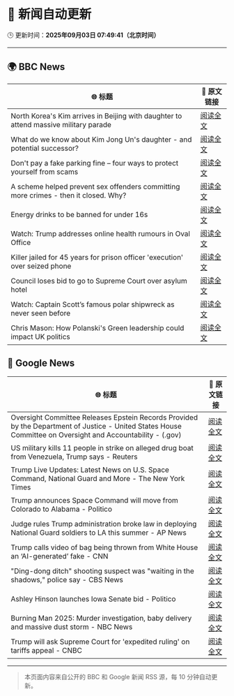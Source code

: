 # 🧠 新闻自动更新

🕒 更新时间：**2025年09月03日 07:49:41（北京时间）**

---

## 🌍 BBC News

| 🌐 标题 | 🔗 原文链接 |
|--------|-------------|
| North Korea's Kim arrives in Beijing with daughter to attend massive military parade | [阅读全文](https://www.bbc.com/news/articles/c78z2p6gg1zo?at_medium=RSS&at_campaign=rss) |
| What do we know about Kim Jong Un's daughter - and potential successor? | [阅读全文](https://www.bbc.com/news/articles/cvgvgj7ejqdo?at_medium=RSS&at_campaign=rss) |
| Don't pay a fake parking fine – four ways to protect yourself from scams | [阅读全文](https://www.bbc.com/news/articles/cn8438ngpe1o?at_medium=RSS&at_campaign=rss) |
| A scheme helped prevent sex offenders committing more crimes - then it closed. Why? | [阅读全文](https://www.bbc.com/news/articles/cgqnqzkg83jo?at_medium=RSS&at_campaign=rss) |
| Energy drinks to be banned for under 16s | [阅读全文](https://www.bbc.com/news/articles/c707074qdnko?at_medium=RSS&at_campaign=rss) |
| Watch: Trump addresses online health rumours in Oval Office | [阅读全文](https://www.bbc.com/news/videos/c62724wdxzwo?at_medium=RSS&at_campaign=rss) |
| Killer jailed for 45 years for prison officer 'execution' over seized phone | [阅读全文](https://www.bbc.com/news/articles/c9d0d63pnw2o?at_medium=RSS&at_campaign=rss) |
| Council loses bid to go to Supreme Court over asylum hotel | [阅读全文](https://www.bbc.com/news/articles/cj0y0v471p3o?at_medium=RSS&at_campaign=rss) |
| Watch: Captain Scott’s famous polar shipwreck as never seen before | [阅读全文](https://www.bbc.com/news/articles/cpwyvyqkx9yo?at_medium=RSS&at_campaign=rss) |
| Chris Mason: How Polanski's Green leadership could impact UK politics | [阅读全文](https://www.bbc.com/news/articles/c9d0d32q0eno?at_medium=RSS&at_campaign=rss) |

## 📰 Google News

| 🌐 标题 | 🔗 原文链接 |
|--------|-------------|
| Oversight Committee Releases Epstein Records Provided by the Department of Justice - United States House Committee on Oversight and Accountability - (.gov) | [阅读全文](https://news.google.com/rss/articles/CBMiuwFBVV95cUxOVy1qQUZORUV6LWVwdGZGQnhJbjlsOW5qaEhCTFVHeHBzMUhsVkFHUjlCcUxfbVZjeUNCN3pWMHAwU0xOODFmdmVwR2h2QkVGcEhWeEhsN2RNaTNuenp2S1hwRHZ6X3VCaDFoV1A3aE9sY2pwTHBWbzJTOXJMcXctRkhGVWJIZ3J2TEV4NVBkQWpIYjVTUS0yTFhwZ1o0bF9wckd0UHcyQzFPWW0xUmdxVjNSbm1QY0lNbl9V?oc=5) |
| US military kills 11 people in strike on alleged drug boat from Venezuela, Trump says - Reuters | [阅读全文](https://news.google.com/rss/articles/CBMiwgFBVV95cUxPbS1wb1VNNlFWWmZ2aVFBM3hQRHpXZGtRMmFoNjFzajhDQnlUWWcwcFVjeElod1RvMnFxbWZINzRlZ1JkVlY1enowTWZiQWxBOGFUcnRwcmV6VTZkX096OGRPN0ZQZlJPSzJvWDhFSDJsdXNyVHNkSWEtZlFJZjFBOG9IVWhVRDRObVdGN25KR0hHdU5RN0NCMkVqdTczVHVXNE9jcjdxSWV5eHZJZS0tZkxVUkRqbzY2djRvbTY3Q1NFZw?oc=5) |
| Trump Live Updates: Latest News on U.S. Space Command, National Guard and More - The New York Times | [阅读全文](https://news.google.com/rss/articles/CBMiY0FVX3lxTFB1dUtGRW4yQ0FFdkZlSGVXNTBnWk5hWXE3WlExWDN0OUU2MUsxMmozbGZrUDgwSTBMcVQ0Y2VVYlJMeTN2Z3AtSWJvRkRnLXM0QjFMZnBHX25nNjAzSjlVMkxNYw?oc=5) |
| Trump announces Space Command will move from Colorado to Alabama - Politico | [阅读全文](https://news.google.com/rss/articles/CBMigwFBVV95cUxOWWdOdnhkUEZkMW1aZWhfbkxtVGt1aGJQZEp1WllVRGZPQ1hrbktEY3E5S1JlVFhOU09yUDRoSUF5NW42bUV4Y3J0VkdvTXdjd0xXdmRNSEhXOFBIZHhueHAyMlFoLUZDeDNxRy02dDVuTmxoWTRlbnRObHlDenVoU2dyWQ?oc=5) |
| Judge rules Trump administration broke law in deploying National Guard soldiers to LA this summer - AP News | [阅读全文](https://news.google.com/rss/articles/CBMioAFBVV95cUxPVEMyVzNtRWNsQnkxeE0yZ1hmM295UGU1NVN3cDZOc2ZiZUZZcE5oNnZvT1lJLWhNNVZhY1pCSkpTYllBLTJWSERnOHJiYUZ3S1JTcFUzMlh3UFlIR0VpdWMtWWdkakNfZTNGY3E2VzFMbmRoZWwxbU9HT0ZZVl90UlVGVjlqZmNucngxNVNpWjZCdENxdm9XeFdqWmZrOVNl?oc=5) |
| Trump calls video of bag being thrown from White House an ‘AI-generated’ fake - CNN | [阅读全文](https://news.google.com/rss/articles/CBMigAFBVV95cUxOQ2pLUnNzYUlpV0VwNDVLYkd1Mnk4NzdZaEFTWngtWDBBMm5xeDBidi04ZXNlQnplUFFfeU9fUGtrRWZrTGp6Y0xqNWFXcDU4eDNPTFJ6ZDRxRy1BUUFpNjhRRmdIN1dVN0xLQjhIM0lhVlNvbGRIdVFodk5BT19QYg?oc=5) |
| "Ding-dong ditch" shooting suspect was "waiting in the shadows," police say - CBS News | [阅读全文](https://news.google.com/rss/articles/CBMilwFBVV95cUxPM2lvV1pWcWNwM3kzX2pBMFFOd1h6MjcyRTVuYnVXczdySXNucF9YUFV2enN4WXhPbU52STNBMkQwcmY0WTFEX3pSdkN4d3JiNkJhVzdibDY3UktYSkJEcEdxWk5LOGpIV0xSeWpxYlpPTjJhcWpQM3o5cHNSU1hNR1NjQW1teHJjRE5SSjZreVBCblUtQXlz0gGcAUFVX3lxTE5NYWtCaUc0dTNYX1doaWFTQkFuTmJkY3NXRElfVkRGOVJxXzJhRlpZd2FZdWpILU5DcjFhbzVWaG0zQW82RThBZ1dXcElXOGdFRVpvb1V0YUNISmdYWmthVmNRbUQ2VlNNOGwxMkRPSVgtZGNFWmlnS29qTXFuTUlnWldGZW9KZDhWNUVtYzhFVDBvSUw4TmhHNERlSQ?oc=5) |
| Ashley Hinson launches Iowa Senate bid - Politico | [阅读全文](https://news.google.com/rss/articles/CBMiogFBVV95cUxOQ3BHYnBqdzBiTXppeW5xSV9UR3lNSkZGT0Q2MC1FQmVSeUZLeDdvWDZMckh3Sjdtb2t6NEFBTWxWSHdhVlk4bW1tNDRtdmhpTmZ1TjBaeVVjNi1fWEVCVFcyTGVLbFV0THZ0TU9OZTRoSjF2ZVJleExiT0QtLU1BT0hBNEVZZ0ppRjAzdnc0bXNuSGJIVXdkMjMwaVM3eUJxdEE?oc=5) |
| Burning Man 2025: Murder investigation, baby delivery and massive dust storm - NBC News | [阅读全文](https://news.google.com/rss/articles/CBMizwFBVV95cUxPT2ZSXzlycks4ZXZidHNyX1RKSENRNm5STThzSlNoXzFkSkYtczF2RDkzVGJnTmZ3clZ6Sy1SbkNpRktRQUZXV04yX3dtMnY0RVFaTFdUUi1lSEh0aHBpeTNkUGphMHJnVU9YdXZ0bE5YU0FjNU9hblRDMkZ3QUNnM2tVdHVKR0NxNW5CdjNZS1RFYUxHSExsMEw2Y18yQmtSTFdFbWROVnhyQjdwaFBfQmxseEFtVkpfdFJNMG5LYUlKdkJJbjl0V2tDdFYzZ2fSAVZBVV95cUxOUVRieFFrbHJFX1hCNDZCUW9rVTNlWGJpZjZ4VVlQOTJVUE9SckNSazdPdWpDNmNqejd2b2FWcW5fR28tLVhlZmsxdlhOaGFWSndHdlBkdw?oc=5) |
| Trump will ask Supreme Court for 'expedited ruling' on tariffs appeal - CNBC | [阅读全文](https://news.google.com/rss/articles/CBMigwFBVV95cUxOSG14NTVqWEhjbVNPNDlUdmozUE1DS2pENkRVWVZVbV9xVDAtNWRGWDlZQ1BWeGFsU2l6bmFBU2NFam43aGVXRmRxM2hFWmxTd3VTUHRvT1k2VjVYZm04MkZ6akFhRzhPM2tnanFUZzlFbXViSXBMamZmUEdMZlFuRTdsY9IBiAFBVV95cUxPT2trLUVCUVJkWE0zUnVfT3VZeGdyMHh0WEFXNDRRTWhBRXJZZDdjd09YQV8xUmtJQjVuNzAycWltN0VEWFY2Vnl4SW1TeWtqcmEydUFBdDMzamVNQlNkcjA2VlhvSnM0V2p2U2cyMmlDTGViVzFGcHJsek8tczR0VUdDX3JIcFBs?oc=5) |

---
> 本页面内容来自公开的 BBC 和 Google 新闻 RSS 源，每 10 分钟自动更新。